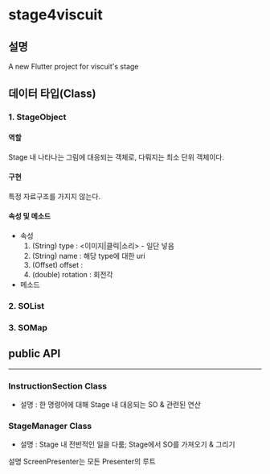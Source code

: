 # stage4viscuit

## 설명
A new Flutter project for viscuit's stage

## 데이터 타입(Class)
### 1. StageObject
#### 역할
Stage 내 나타나는 그림에 대응되는 객체로, 다뤄지는 최소 단위 객체이다.
  
#### 구현
특정 자료구조를 가지지 않는다.

#### 속성 및 메소드
+ 속성
    1. (String) type : <이미지|클릭|소리> - 일단 넣음
    2. (String) name : 해당 type에 대한 uri
    3. (Offset) offset : 
    4. (double) rotation : 회전각
+ 메소드


### 2. SOList


### 3. SOMap




## public API



---


### InstructionSection Class
- 설명 : 한 명령어에 대해 Stage 내 대응되는 SO & 관련된 연산 

### StageManager Class
- 설명 : Stage 내 전반적인 일을 다룸; Stage에서 SO를 가져오기 & 그리기


설명
ScreenPresenter는 모든 Presenter의 루트